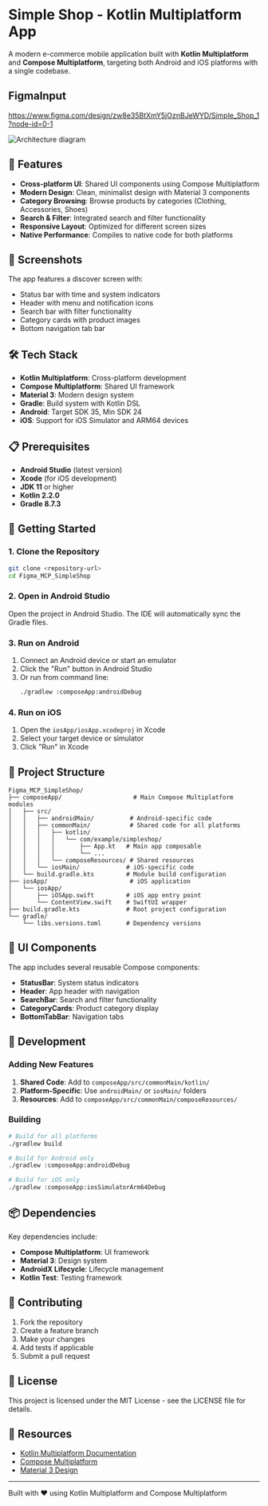 # Simple Shop - Kotlin Multiplatform App

A modern e-commerce mobile application built with **Kotlin Multiplatform** and **Compose Multiplatform**, targeting both Android and iOS platforms with a single codebase.


## FigmaInput

https://www.figma.com/design/zw8e35BtXmY5jOznBJeWYD/Simple_Shop_1?node-id=0-1

![Architecture diagram](simple-shop.png)

## 🚀 Features

- **Cross-platform UI**: Shared UI components using Compose Multiplatform
- **Modern Design**: Clean, minimalist design with Material 3 components
- **Category Browsing**: Browse products by categories (Clothing, Accessories, Shoes)
- **Search & Filter**: Integrated search and filter functionality
- **Responsive Layout**: Optimized for different screen sizes
- **Native Performance**: Compiles to native code for both platforms

## 📱 Screenshots

The app features a discover screen with:
- Status bar with time and system indicators
- Header with menu and notification icons
- Search bar with filter functionality
- Category cards with product images
- Bottom navigation tab bar

## 🛠 Tech Stack

- **Kotlin Multiplatform**: Cross-platform development
- **Compose Multiplatform**: Shared UI framework
- **Material 3**: Modern design system
- **Gradle**: Build system with Kotlin DSL
- **Android**: Target SDK 35, Min SDK 24
- **iOS**: Support for iOS Simulator and ARM64 devices

## 📋 Prerequisites

- **Android Studio** (latest version)
- **Xcode** (for iOS development)
- **JDK 11** or higher
- **Kotlin 2.2.0**
- **Gradle 8.7.3**

## 🚀 Getting Started

### 1. Clone the Repository

```bash
git clone <repository-url>
cd Figma_MCP_SimpleShop
```

### 2. Open in Android Studio

Open the project in Android Studio. The IDE will automatically sync the Gradle files.

### 3. Run on Android

1. Connect an Android device or start an emulator
2. Click the "Run" button in Android Studio
3. Or run from command line:
   ```bash
   ./gradlew :composeApp:androidDebug
   ```

### 4. Run on iOS

1. Open the `iosApp/iosApp.xcodeproj` in Xcode
2. Select your target device or simulator
3. Click "Run" in Xcode

## 📁 Project Structure

```
Figma_MCP_SimpleShop/
├── composeApp/                    # Main Compose Multiplatform modules
│   ├── src/
│   │   ├── androidMain/          # Android-specific code
│   │   ├── commonMain/           # Shared code for all platforms
│   │   │   ├── kotlin/
│   │   │   │   └── com/example/simpleshop/
│   │   │   │       ├── App.kt   # Main app composable
│   │   │   │       └── ...
│   │   │   └── composeResources/ # Shared resources
│   │   └── iosMain/             # iOS-specific code
│   └── build.gradle.kts         # Module build configuration
├── iosApp/                       # iOS application
│   └── iosApp/
│       ├── iOSApp.swift         # iOS app entry point
│       └── ContentView.swift    # SwiftUI wrapper
├── build.gradle.kts             # Root project configuration
└── gradle/
    └── libs.versions.toml       # Dependency versions
```

## 🎨 UI Components

The app includes several reusable Compose components:

- **StatusBar**: System status indicators
- **Header**: App header with navigation
- **SearchBar**: Search and filter functionality
- **CategoryCards**: Product category display
- **BottomTabBar**: Navigation tabs

## 🔧 Development

### Adding New Features

1. **Shared Code**: Add to `composeApp/src/commonMain/kotlin/`
2. **Platform-Specific**: Use `androidMain/` or `iosMain/` folders
3. **Resources**: Add to `composeApp/src/commonMain/composeResources/`

### Building

```bash
# Build for all platforms
./gradlew build

# Build for Android only
./gradlew :composeApp:androidDebug

# Build for iOS only
./gradlew :composeApp:iosSimulatorArm64Debug
```

## 📦 Dependencies

Key dependencies include:
- **Compose Multiplatform**: UI framework
- **Material 3**: Design system
- **AndroidX Lifecycle**: Lifecycle management
- **Kotlin Test**: Testing framework

## 🤝 Contributing

1. Fork the repository
2. Create a feature branch
3. Make your changes
4. Add tests if applicable
5. Submit a pull request

## 📄 License

This project is licensed under the MIT License - see the LICENSE file for details.

## 🔗 Resources

- [Kotlin Multiplatform Documentation](https://kotlinlang.org/docs/multiplatform.html)
- [Compose Multiplatform](https://www.jetbrains.com/lp/compose-multiplatform/)
- [Material 3 Design](https://m3.material.io/)

---

Built with ❤️ using Kotlin Multiplatform and Compose Multiplatform